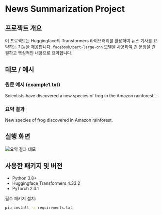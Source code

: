 # News Summarization Project

## 프로젝트 개요
이 프로젝트는 Huggingface의 Transformers 라이브러리를 활용하여 뉴스 기사를 요약하는 기능을 제공합니다. `facebook/bart-large-cnn` 모델을 사용하여 긴 문장을 간결하고 핵심적인 내용으로 요약합니다.

## 데모 / 예시
### 원문 예시 (example1.txt)
Scientists have discovered a new species of frog in the Amazon rainforest...

### 요약 결과
New species of frog discovered in Amazon rainforest.

## 실행 화면
![요약 결과 데모](path/to/demo_image.png)

## 사용한 패키지 및 버전
- Python 3.8+
- Huggingface Transformers 4.33.2
- PyTorch 2.0.1

필수 패키지 설치:
```bash
pip install -r requirements.txt
